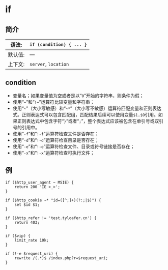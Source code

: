 # if

## 简介

| 语法:   | `if (condition) { ... }` |
| ------- | ------------------------ |
| 默认值: | —                        |
| 上下文: | `server`, `location`     |

## condition 

- 变量名；如果变量值为空或者是以“`0`”开始的字符串，则条件为假；
- 使用“`=`”和“`!=`”运算符比较变量和字符串；
- 使用“`~`”（大小写敏感）和“`~*`”（大小写不敏感）运算符匹配变量和正则表达式。正则表达式可以包含匹配组，匹配结果后续可以使用变量`$1`..`$9`引用。如果正则表达式中包含字符“`}`”或者“`;`”，整个表达式应该被包含在单引号或双引号的引用中。
- 使用“`-f`”和“`!-f`”运算符检查文件是否存在；
- 使用“`-d`”和“`!-d`”运算符检查目录是否存在；
- 使用“`-e`”和“`!-e`”运算符检查文件、目录或符号链接是否存在；
- 使用“`-x`”和“`!-x`”运算符检查可执行文件；



## 例

~~~shell
if ($http_user_agent ~ MSIE) {
    return 200 'IE >_>';
}

if ($http_cookie ~* "id=([^;]+)(?:;|$)") {
    set $id $1;
}

if ($http_refer != 'test.tyloafer.cn') {
    return 403;
}

if ($vip) {
    limit_rate 10k;
}

if (!-e $request_uri) {
    rewrite /(.*)$ /index.php?r=$request_uri;
}
~~~

